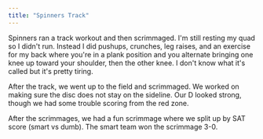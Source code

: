 ```yaml
---
title: "Spinners Track"
---
```


Spinners ran a track workout and then scrimmaged. I'm still resting my quad so I didn't run. Instead I did pushups, crunches, leg raises, and an exercise for my back where you're in a plank position and you alternate bringing one knee up toward your shoulder, then the other knee. I don't know what it's called but it's pretty tiring.

After the track, we went up to the field and scrimmaged. We worked on making sure the disc does not stay on the sideline. Our D looked strong, though we had some trouble scoring from the red zone.

After the scrimmages, we had a fun scrimmage where we split up by SAT score (smart vs dumb). The smart team won the scrimmage 3-0.
